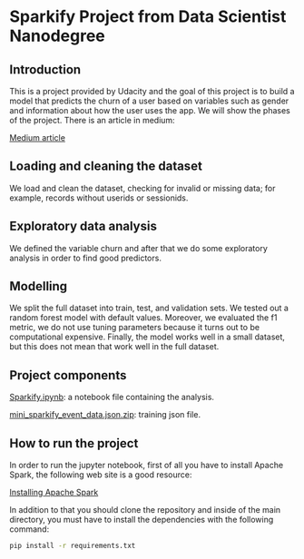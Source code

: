 # Sparkify Project from Data Scientist Nanodegree

## Introduction

This is a project provided by Udacity and the goal of this project is to build a model 
that predicts the churn of a user based on variables such as gender and information about how the user uses the app. We will show the phases of the project. There is an article in medium:

[Medium article](https://medium.com/ricardo-rios/building-big-data-pipelines-with-pyspark-to-detect-churned-users-348849d840f1)


## Loading and cleaning the dataset 

We load and clean the dataset, checking for invalid or missing data; for example, records without userids or sessionids.

## Exploratory data analysis 

We defined the variable churn and after that we do some exploratory analysis in order to find good predictors. 


## Modelling 

We split the full dataset into train, test, and validation sets. We tested out a random forest model with default values. Moreover, we evaluated the f1 metric, we do not use tuning parameters because it turns out to be computational expensive. Finally, the model works well in a small dataset, but this does not mean that work well in the full dataset. 

## Project components

[Sparkify.ipynb](https://raw.githubusercontent.com/ricardoues/sparkify-project/master/Sparkify.ipynb): a notebook file containing the analysis.

[mini_sparkify_event_data.json.zip](https://github.com/ricardoues/sparkify-project/blob/master/mini_sparkify_event_data.json.zip?raw=true): training json file.


## How to run the project 


In order to run the jupyter notebook, first of all you have to install Apache Spark, the following web site is a good resource: 

[Installing Apache Spark](https://computingforgeeks.com/how-to-install-apache-spark-on-ubuntu-debian/)


In addition to that you should clone the repository and inside of the main directory, you must have to install the dependencies with the following command: 

```bash
pip install -r requirements.txt
```


